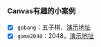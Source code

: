### Canvas有趣的小案例
- [x] `gobang`：五子棋，[演示地址](https://gaoxiaosi.github.io/canvas-magic/gobang)
- [x] `game2048`：2048，[演示地址](https://gaoxiaosi.github.io/canvas-magic/game2048)